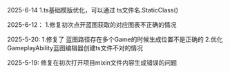 2025-6-14
1.ts基础模版优化，可以通过 ts文件名.StaticClass()

2025-6-12：
1.修复初次点开蓝图获取的对应图表不正确的情况

2025-5-20:
1.修复了 蓝图路径存在多个Game的时候生成位置不是正确的
2.优化GameplayAbility蓝图编辑器创建ts文件不对的情况

2025-5-19:
修复在初次打开项目mixin文件内容生成错误的问题